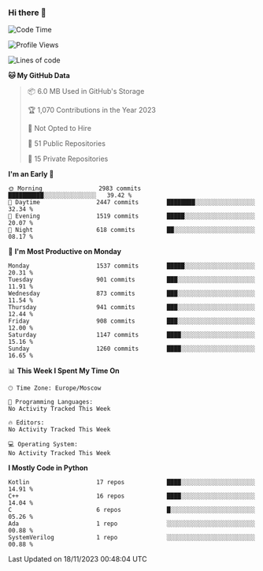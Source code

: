 ### Hi there 👋

<!--
**SemenMartynov/SemenMartynov** is a ✨ _special_ ✨ repository because its `README.md` (this file) appears on your GitHub profile.

Here are some ideas to get you started:

- 🔭 I’m currently working on ...
- 🌱 I’m currently learning ...
- 👯 I’m looking to collaborate on ...
- 🤔 I’m looking for help with ...
- 💬 Ask me about ...
- 📫 How to reach me: ...
- 😄 Pronouns: ...
- ⚡ Fun fact: ...
-->

<!--START_SECTION:waka-->
![Code Time](http://img.shields.io/badge/Code%20Time-0%20secs-blue)

![Profile Views](http://img.shields.io/badge/Profile%20Views-3-blue)

![Lines of code](https://img.shields.io/badge/From%20Hello%20World%20I%27ve%20Written-6.8%20million%20lines%20of%20code-blue)

**🐱 My GitHub Data** 

> 📦 6.0 MB Used in GitHub's Storage 
 > 
> 🏆 1,070 Contributions in the Year 2023
 > 
> 🚫 Not Opted to Hire
 > 
> 📜 51 Public Repositories 
 > 
> 🔑 15 Private Repositories 
 > 
**I'm an Early 🐤** 

```text
🌞 Morning                2983 commits        ██████████░░░░░░░░░░░░░░░   39.42 % 
🌆 Daytime                2447 commits        ████████░░░░░░░░░░░░░░░░░   32.34 % 
🌃 Evening                1519 commits        █████░░░░░░░░░░░░░░░░░░░░   20.07 % 
🌙 Night                  618 commits         ██░░░░░░░░░░░░░░░░░░░░░░░   08.17 % 
```
📅 **I'm Most Productive on Monday** 

```text
Monday                   1537 commits        █████░░░░░░░░░░░░░░░░░░░░   20.31 % 
Tuesday                  901 commits         ███░░░░░░░░░░░░░░░░░░░░░░   11.91 % 
Wednesday                873 commits         ███░░░░░░░░░░░░░░░░░░░░░░   11.54 % 
Thursday                 941 commits         ███░░░░░░░░░░░░░░░░░░░░░░   12.44 % 
Friday                   908 commits         ███░░░░░░░░░░░░░░░░░░░░░░   12.00 % 
Saturday                 1147 commits        ████░░░░░░░░░░░░░░░░░░░░░   15.16 % 
Sunday                   1260 commits        ████░░░░░░░░░░░░░░░░░░░░░   16.65 % 
```


📊 **This Week I Spent My Time On** 

```text
🕑︎ Time Zone: Europe/Moscow

💬 Programming Languages: 
No Activity Tracked This Week

🔥 Editors: 
No Activity Tracked This Week

💻 Operating System: 
No Activity Tracked This Week
```

**I Mostly Code in Python** 

```text
Kotlin                   17 repos            ████░░░░░░░░░░░░░░░░░░░░░   14.91 % 
C++                      16 repos            ████░░░░░░░░░░░░░░░░░░░░░   14.04 % 
C                        6 repos             █░░░░░░░░░░░░░░░░░░░░░░░░   05.26 % 
Ada                      1 repo              ░░░░░░░░░░░░░░░░░░░░░░░░░   00.88 % 
SystemVerilog            1 repo              ░░░░░░░░░░░░░░░░░░░░░░░░░   00.88 % 
```




 Last Updated on 18/11/2023 00:48:04 UTC
<!--END_SECTION:waka-->